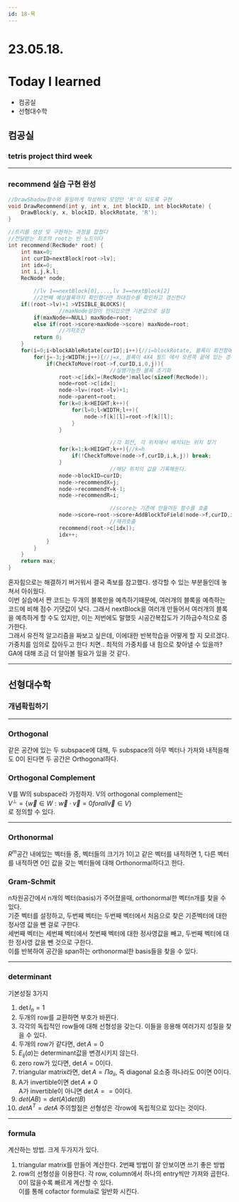 ```yaml
---
id: 18-목
---
```


# 23.05.18.

# Today I learned

- 컴공실
- 선형대수학

## 컴공실

### tetris project third week

---

### recommend 실습 구현 완성

```C
//DrawShadow함수와 동일하게 작성하되 모양만 'R'이 되도록 구현
void DrawRecommend(int y, int x, int blockID, int blockRotate) {
    DrawBlock(y, x, blockID, blockRotate, 'R');
}

//트리를 생성 및 구현하는 과정을 합쳤다
//전달받는 최초의 root는 빈 노드이다
int recommend(RecNode* root) {
    int max=0;
    int curID=nextBlock[root->lv];
    int idx=0;
    int i,j,k,l;
    RecNode* node;

		//lv 1==nextBlock[0],...,lv 3==nextBlock[2]
		//2번째 예상블록까지 확인했다면 최대점수를 확인하고 갱신한다
    if((root->lv)+1 >VISIBLE_BLOCKS){
				//maxNode설정이 안되있으면 기본값으로 설정
        if(maxNode==NULL) maxNode=root;
        else if(root->score>maxNode->score) maxNode=root;
				//기저조건
        return 0;
    }
    for(i=0;i<blockAbleRotate[curID];i++){//i=blockRotate, 블록이 회전함에 따라 똑같은 경우가 발생함으로 미리 제거
        for(j=-3;j<WIDTH;j++){//j=x, 블록이 4X4 필드 에서 오른쪽 끝에 있는 경우를 고려해 -3부터 시작
            if(CheckToMove(root->f,curID,i,0,j)){
								//실행가능한 블록 초기화
                root->c[idx]=(RecNode*)malloc(sizeof(RecNode));
                node=root->c[idx];
                node->lv=(root->lv)+1;
                node->parent=root;
                for(k=0;k<HEIGHT;k++){
                    for(l=0;l<WIDTH;l++){
                        node->f[k][l]=root->f[k][l];
                    }
                }

								//각 회전, 각 위치에서 배치되는 위치 찾기
                for(k=1;k<HEIGHT;k++){//k=h
                    if(!CheckToMove(node->f,curID,i,k,j)) break;
                }
								//해당 위치의 값을 기록해둔다.
                node->blockID=curID;
                node->recommendX=j;
                node->recommendY=k-1;
                node->recommendR=i;

								//score는 기존에 만들어둔 함수를 호출
                node->score=root->score+AddBlockToField(node->f,curID,i,k-1,j)+DeleteLine(node->f);
								//재귀호출
                recommend(root->c[idx]);
                idx++;
            }
        }
    }
    return max;
}
```

혼자힘으로는 해결하기 버거워서 결국 족보를 참고했다. 생각할 수 있는 부분들인데 놓쳐서 아쉬웠다.  
이번 실습에서 짠 코드는 두개의 블록만을 예측하기때문에, 여러개의 블록을 예측하는 코드에 비해 점수 기댓값이 낮다. 그래서 nextBlock을 여러개 만들어서 여러개의 블록을 예측하게 할 수도 있지만, 이는 저번에도 말했듯 시공간복잡도가 기하급수적으로 증가한다.  
그래서 유전적 알고리즘을 짜보고 싶은데, 이에대한 반복학습을 어떻게 할 지 모르겠다. 가중치를 임의로 잡아두고 한다 치면.. 최적의 가중치를 내 힘으로 찾아낼 수 있을까? GA에 대해 조금 더 알아볼 필요가 있을 것 같다.

---

## 선형대수학

### 개념확립하기

---

### Orthogonal

같은 공간에 있는 두 subspace에 대해, 두 subspace의 아무 벡터나 가져와 내적을해도 0이 된다면 두 공간은 Orthogonal하다.

### Orthogonal Complement

V를 W의 subspace라 가정하자. V의 orthogonal complement는  
$V^\perp=\{\vec{w}\in W:\vec{w}\cdot\vec{v}=0  for all \vec{v}\in V\}$  
로 정의할 수 있다.

---

### Orthonormal

$R^m$공간 내에있는 벡터들 중, 벡터들의 크기가 1이고 같은 벡터를 내적하면 1, 다른 벡터를 내적하면 0인 값을 갖는 벡터들에 대해 Orthonormal하다고 한다.

### Gram-Schmit

n차원공간에서 n개의 벡터(basis)가 주어졌을때, orthonormal한 벡터n개를 찾을 수 있다.  
기준 벡터를 설정하고, 두번째 벡터는 두번째 벡터에서 처음으로 찾은 기준벡터에 대한 정사영 값을 뺀 걸로 구한다.  
세번째 벡터는 세번째 벡터에서 첫번째 벡터에 대한 정사영값을 빼고, 두번째 벡터에 대한 정사영 값을 뺀 것으로 구한다.  
이를 반복하여 공간을 span하는 orthonormal한 basis들을 찾을 수 있다.

---

### determinant

기본성질 3가지

1. $\det I_n=1$
2. 두개의 row를 교환하면 부호가 바뀐다.
3. 각각의 독립적인 row들에 대해 선형성을 갖는다.
   이들을 응용해 여러가지 성질을 찾을 수 있다.
4. 두개의 row가 같다면, $\det A=0$
5. ${E_i}_j(a)$는 determinant값을 변경시키지 않는다.
6. zero row가 있다면, $\det A =0$이다.
7. triangular matrix라면, $\det A=\Pi {a_i}_i$, 즉 diagonal 요소중 하나라도 0이면 0이다.
8. A가 invertible이면 $\det A \ne 0$  
   A가 invertible이 아니면 $\det A == 0$이다.
9. $det(AB)=det(A)det(B)$
10. $det A^T =det A$
    주의할점은 선형성은 각row에 독립적으로 있다는 것이다.

---

### formula

계산하는 방법. 크게 두가지가 있다.

1. triangular matrix를 만들어 계산한다.
   2번째 방법이 잘 안보이면 쓰기 좋은 방법
2. row의 선형성을 이용한다. 각 row, column에서 하나의 entry씩만 가져와 곱한다.
   0이 많을수록 빠르게 계산할 수 있다.  
   이를 통해 cofactor formula로 일반화 시킨다.
